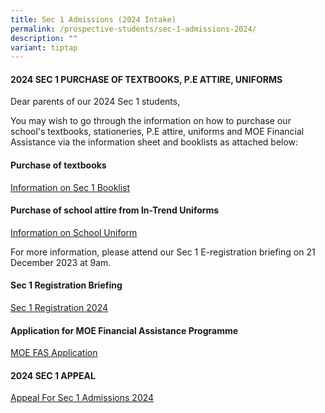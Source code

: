 ```yaml
---
title: Sec 1 Admissions (2024 Intake)
permalink: /prospective-students/sec-1-admissions-2024/
description: ""
variant: tiptap
---
```

<h4>2024 SEC 1 PURCHASE OF TEXTBOOKS, P.E ATTIRE, UNIFORMS</h4><p>Dear parents of our 2024 Sec 1 students,</p><p>You may wish to go through the information on how to purchase our school's textbooks, stationeries, P.E attire, uniforms and MOE Financial Assistance via the information sheet and booklists as attached below:&nbsp;</p><h4>Purchase of textbooks</h4><p><a href="/files/2024_Booklist__Sec_1_.pdf" rel="noopener noreferrer nofollow" target="_blank">Information on Sec 1 Booklist</a></p><h4>Purchase of school attire from In-Trend Uniforms</h4><p><a href="/files/2024_Uniform.pdf" rel="noopener noreferrer nofollow" target="_blank">Information on School Uniform</a></p><p>For more information, please attend our Sec 1 E-registration briefing on 21 December 2023 at 9am.</p><h4>Sec 1 Registration Briefing</h4><p><a href="https://www.temaseksec.moe.edu.sg/events/upcoming-events/sec-1-registration-2024/" rel="noopener noreferrer nofollow" target="_blank">Sec 1 Registration 2024</a></p><h4>Application for MOE Financial Assistance Programme</h4><p><a href="https://www.temaseksec.moe.edu.sg/prospective-students/financial-information/" rel="noopener noreferrer nofollow" target="_blank">MOE FAS Application</a></p><h4>2024 SEC 1 APPEAL</h4><p><a href="https://www.temaseksec.moe.edu.sg/prospective-students/appeal-for-sec-1-admissions-2024/" rel="noopener noreferrer nofollow" target="_blank">Appeal For Sec 1 Admissions 2024</a></p><p></p>